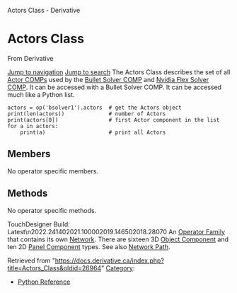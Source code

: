 

Actors Class - Derivative




# Actors Class
From Derivative

[Jump to navigation](#mw-head)
[Jump to search](#searchInput)
The Actors Class describes the set of all [Actor COMPs](Actor_COMP.html "Actor COMP") used by the [Bullet Solver COMP](Bullet_Solver_COMP.html "Bullet Solver COMP") and [Nvidia Flex Solver COMP](Nvidia_Flex_Solver_COMP.html "Nvidia Flex Solver COMP"). It can be accessed with a Bullet Solver COMP. It can be accessed much like a Python list.
```
actors = op('bsolver1').actors	# get the Actors object
print(len(actors))				# number of Actors 
print(actors[0])				# first Actor component in the list
for a in actors:
	print(a)					# print all Actors
```
  

## Members
No operator specific members.
  

## Methods
No operator specific methods.
  
TouchDesigner Build: Latest\n2022.241402021.100002019.146502018.28070
An [Operator Family](Operator_Family.html "Operator Family") that contains its own [Network](Network.html "Network"). There are sixteen 3D [Object Component](Object_Component.html "Object Component") and ten 2D [Panel Component](Panel_Component.html "Panel Component") types. See also [Network Path](Network_Path.html "Network Path").

Retrieved from "<https://docs.derivative.ca/index.php?title=Actors_Class&oldid=26964>"
[Category](Special_Categories.html "Special:Categories"):
* [Python Reference](Category_Python_Reference.html "Category:Python Reference")